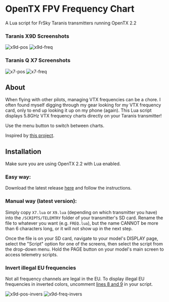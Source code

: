 # OpenTX FPV Frequency Chart
A Lua script for FrSky Taranis transmitters running OpenTX 2.2

### Taranis X9D Screenshots
![x9d-pos](http://i.imgur.com/LJ1MlxC.png)
![x9d-freq](http://i.imgur.com/hEfALmc.png)

### Taranis Q X7 Screenshots
![x7-pos](http://i.imgur.com/4kvOI5L.png)
![x7-freq](http://i.imgur.com/2gHPHAA.png)

## About
When flying with other pilots, managing VTX frequencies can be a chore. I often found myself digging through my gear
looking for my VTX frequency card, only to end up looking it up on my phone (again). This Lua script displays 5.8GHz
VTX frequency charts directly on your Taranis transmitter!

Use the menu button to switch between charts.

Inspired by [this project](http://helpmefpv.com/2016/03/16/5-8ghz-vtx-channel-chart-for-frsky-taranis/).

## Installation
Make sure you are using OpenTX 2.2 with Lua enabled.

### Easy way:
Download the latest release [here](https://github.com/darsor/opentx-frequency-chart/releases) and follow the instructions.

### Manual way (latest version):
Simply copy `X7.lua` or `X9.lua` (depending on which transmitter you have) into the `/SCRIPTS/TELEMTRY` folder of
your transmitter's SD card. Rename the file to whatever you want (e.g. `FREQ.lua`), but the name CANNOT be more
than 6 characters long, or it will not show up in the next step.

Once the file is on your SD card, navigate to your model's DISPLAY page, select the "Script" option for one of the
screens, then select the script from the drop-down menu. Hold the PAGE button on your model's main screen to access
telemetry scripts.

### Invert illegal EU frequencies
Not all frequency channels are legal in the EU. To display illegal EU frequencies in inverted colors, uncomment
[lines 8 and 9](https://github.com/darsor/opentx-frequency-chart/blob/master/X7.lua#L7) in your script.

![x9d-pos-invers](http://imgur.com/yJfmm9b.png)
![x9d-freq-invers](http://imgur.com/6JOGt5O.png)

